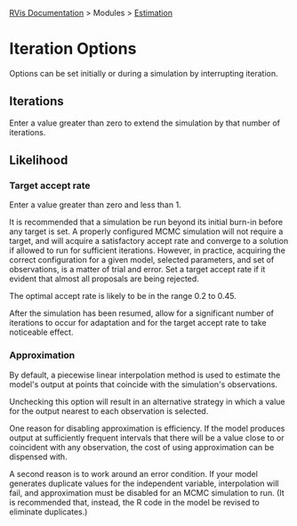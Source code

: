 [RVis Documentation](../../../index.md) > Modules > [Estimation](../index.md)

# Iteration Options

Options can be set initially or during a simulation by interrupting iteration.

## Iterations

Enter a value greater than zero to extend the simulation by that number of iterations.

## Likelihood

### Target accept rate

Enter a value greater than zero and less than 1.

It is recommended that a simulation be run beyond its initial burn-in before any target is set. A properly configured MCMC simulation will not require a target, and will acquire a satisfactory accept rate and converge to a solution if allowed to run for sufficient iterations. However, in practice, acquiring the correct configuration for a given model, selected parameters, and set of observations, is a matter of trial and error. Set a target accept rate if it evident that almost all proposals are being rejected.

The optimal accept rate is likely to be in the range 0.2 to 0.45.

After the simulation has been resumed, allow for a significant number of iterations to occur for adaptation and for the target accept rate to take noticeable effect.

### Approximation

By default, a piecewise linear interpolation method is used to estimate the model's output at points that coincide with the simulation's observations.

Unchecking this option will result in an alternative strategy in which a value for the output nearest to each observation is selected.

One reason for disabling approximation is efficiency. If the model produces output at sufficiently frequent intervals that there will be a value close to or coincident with any observation, the cost of using approximation can be dispensed with.

A second reason is to work around an error condition. If your model generates duplicate values for the independent variable, interpolation will fail, and approximation must be disabled for an MCMC simulation to run. (It is recommended that, instead, the R code in the model be revised to eliminate duplicates.)

